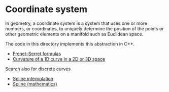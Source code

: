 # Coordinate system

In geometry, a coordinate system is a system that uses one or more numbers, or coordinates, to uniquely determine the position of the points or other geometric elements on a manifold such as Euclidean space.

The code in this directory implements this abstraction in C++.

- [Frenet–Serret formulas](https://en.wikipedia.org/wiki/Frenet%E2%80%93Serret_formulas)
- [Curvature of a 1D curve in a 2D or 3D space](https://es.mathworks.com/matlabcentral/fileexchange/69452-curvature-of-a-1d-curve-in-a-2d-or-3d-space)

Search also for discrete curves 

- [Spline interpolation](https://en.wikipedia.org/wiki/Spline_interpolation)
- [Spline (mathematics)](https://en.wikipedia.org/w/index.php?title=Spline_%28mathematics%29&oldid=288288033#Algorithm_for_computing_natural_cubic_splines)
